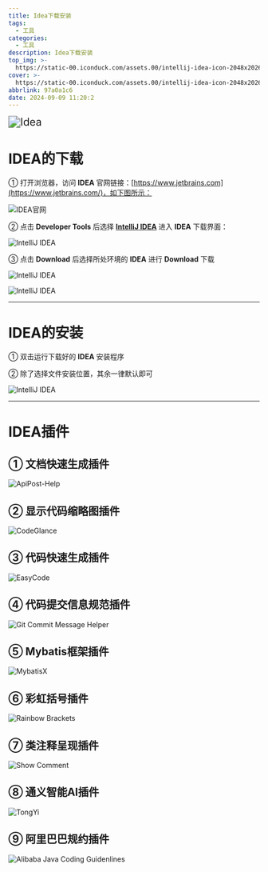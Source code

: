 ```yaml
---
title: Idea下载安装
tags:
  - 工具
categories:
  - 工具
description: Idea下载安装
top_img: >-
  https://static-00.iconduck.com/assets.00/intellij-idea-icon-2048x2026-pt4psh5t.png
cover: >-
  https://static-00.iconduck.com/assets.00/intellij-idea-icon-2048x2026-pt4psh5t.png
abbrlink: 97a0a1c6
date: 2024-09-09 11:20:2
---
```


<img src="https://mincong.io/assets/logo-intellij.png" alt="Idea" style="zoom: 150%;" />

# IDEA的下载

① 打开浏览器，访问 **IDEA** 官网链接：[https://www.jetbrains.com](https://www.jetbrains.com/)，如下图所示：

![IDEA官网](images/tools/idea/a/v1.png)

② 点击 **Developer Tools** 后选择 [**IntelliJ IDEA**](https://www.jetbrains.com/idea/) 进入 **IDEA** 下载界面：

![IntelliJ IDEA](images/tools/idea/a/v2.png)

③ 点击 **Download** 后选择所处环境的 **IDEA** 进行 **Download** 下载

![IntelliJ IDEA](images/tools/idea/a/v3.png)

![IntelliJ IDEA](images/tools/idea/a/v4.png)



------



# IDEA的安装

① 双击运行下载好的 **IDEA** 安装程序

② 除了选择文件安装位置，其余一律默认即可

![IntelliJ IDEA](images/tools/idea/a/v5.png)



------



# IDEA插件

## ① 文档快速生成插件

![ApiPost-Help](images/tools/idea/a/v6.png)

## ② 显示代码缩略图插件

![CodeGlance](images/tools/idea/a/v7.png)

## ③ 代码快速生成插件

![EasyCode](images/tools/idea/a/v8.png)

## ④ 代码提交信息规范插件

![Git Commit Message Helper](images/tools/idea/a/v9.png)

## ⑤ Mybatis框架插件

![MybatisX](images/tools/idea/a/v10.png)

## ⑥ 彩虹括号插件

![Rainbow Brackets](images/tools/idea/a/v11.png)

## ⑦ 类注释呈现插件

![Show Comment](images/tools/idea/a/v12.png)

## ⑧ 通义智能AI插件

![TongYi](images/tools/idea/a/v13.png)

## ⑨ 阿里巴巴规约插件

![Alibaba Java Coding Guidenlines](images/tools/idea/a/v14.png)
